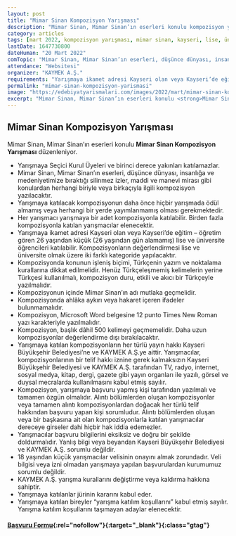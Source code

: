 ```yaml
---
layout: post
title: "Mimar Sinan Kompozisyon Yarışması"
description: "Mimar Sinan, Mimar Sinan’ın eserleri konulu kompozisyon yarışması düzenleniyor."
category: articles
tags: [mart 2022, kompozisyon yarışması, mimar sinan, kayseri, lise, üniversite]
lastDate: 1647730800
dateHuman: "20 Mart 2022"
comTopic: "Mimar Sinan, Mimar Sinan’ın eserleri, düşünce dünyası, insanlığa ve medeniyetimize bıraktığı silinmez izler, maddi ve manevi mirası"
attendance: "Websitesi"
organizer: "KAYMEK A.Ş."
requirements: "Yarışmaya ikamet adresi Kayseri olan veya Kayseri’de eğitim – öğretim gören 26 yaşından küçük (26 yaşından gün alamamış) lise ve üniversite öğrencileri katılabilir"
permalink: "mimar-sinan-kompozisyon-yarismasi"
image: "https://edebiyatyarismalari.com/images/2022/mart/mimar-sinan-kompozisyon-yarismasi.jpg"
excerpt: "Mimar Sinan, Mimar Sinan’ın eserleri konulu <strong>Mimar Sinan Kompozisyon Yarışması</strong> düzenleniyor."
---
```


## Mimar Sinan Kompozisyon Yarışması
Mimar Sinan, Mimar Sinan’ın eserleri konulu **Mimar Sinan Kompozisyon Yarışması** düzenleniyor.  

- Yarışmaya Seçici Kurul Üyeleri ve birinci derece yakınları katılamazlar.
- Mimar Sinan, Mimar Sinan’ın eserleri, düşünce dünyası, insanlığa ve medeniyetimize bıraktığı silinmez izler, maddi ve manevi mirası gibi konulardan herhangi biriyle veya birkaçıyla ilgili kompozisyon yazılacaktır.
- Yarışmaya katılacak kompozisyonun daha önce hiçbir yarışmada ödül almamış veya herhangi bir yerde yayımlanmamış olması gerekmektedir.
- Her yarışmacı yarışmaya bir adet kompozisyonla katılabilir. Birden fazla kompozisyonla katılan yarışmacılar elenecektir.
- Yarışmaya ikamet adresi Kayseri olan veya Kayseri’de eğitim – öğretim gören 26 yaşından küçük (26 yaşından gün alamamış) lise ve üniversite öğrencileri katılabilir. Kompozisyonların değerlendirmesi lise ve üniversite olmak üzere iki farklı kategoride yapılacaktır.
- Kompozisyonda konunun işleniş biçimi, Türkçenin yazım ve noktalama kurallarına dikkat edilmelidir. Henüz Türkçeleşmemiş kelimelerin yerine Türkçesi kullanılmalı, kompozisyon duru, etkili ve akıcı bir Türkçeyle yazılmalıdır.
- Kompozisyonun içinde Mimar Sinan’ın adı mutlaka geçmelidir.
- Kompozisyonda ahlâka aykırı veya hakaret içeren ifadeler bulunmamalıdır.
- Kompozisyon, Microsoft Word belgesine 12 punto Times New Roman yazı karakteriyle yazılmalıdır.
- Kompozisyon, başlık dâhil 500 kelimeyi geçmemelidir. Daha uzun kompozisyonlar değerlendirme dışı bırakılacaktır.
- Yarışmaya katılan kompozisyonların her türlü yayın hakkı Kayseri Büyükşehir Belediyesi’ne ve KAYMEK A.Ş.ye aittir. Yarışmacılar, kompozisyonlarının bir telif hakkı iznine gerek kalmaksızın Kayseri Büyükşehir Belediyesi ve KAYMEK A.Ş. tarafından TV, radyo, internet, sosyal medya, kitap, dergi, gazete gibi yayın organları ile yazılı, görsel ve duysal mecralarda kullanılmasını kabul etmiş sayılır.
- Kompozisyon, yarışmaya başvuru yapmış kişi tarafından yazılmalı ve tamamen özgün olmalıdır. Alıntı bölümlerden oluşan kompozisyonlar veya tamamen alıntı kompozisyonlardan doğacak her türlü telif hakkından başvuru yapan kişi sorumludur. Alıntı bölümlerden oluşan veya bir başkasına ait olan kompozisyonlarla katılan yarışmacılar dereceye girseler dahi hiçbir hak iddia edemezler.
- Yarışmacılar başvuru bilgilerini eksiksiz ve doğru bir şekilde doldurmalıdır. Yanlış bilgi veya beyandan Kayseri Büyükşehir Belediyesi ve KAYMEK A.Ş. sorumlu değildir.
- 18 yaşından küçük yarışmacılar velisinin onayını almak zorundadır. Veli bilgisi veya izni olmadan yarışmaya yapılan başvurulardan kurumumuz sorumlu değildir.
- KAYMEK A.Ş. yarışma kurallarını değiştirme veya kaldırma hakkına sahiptir.
- Yarışmaya katılanlar jürinin kararını kabul eder.
- Yarışmaya katılan bireyler “yarışma katılım koşullarını” kabul etmiş sayılır. Yarışma katılım koşullarını taşımayan adaylar elenecektir.

#### [Başvuru Formu](https://kaymekyarisma.com/?ref=edebiyatyarismalari.com){:rel="nofollow"}{:target="_blank"}{:class="gtag"}